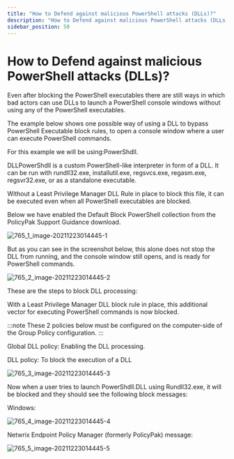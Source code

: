 ```yaml
---
title: "How to Defend against malicious PowerShell attacks (DLLs)?"
description: "How to Defend against malicious PowerShell attacks (DLLs)?"
sidebar_position: 50
---
```


# How to Defend against malicious PowerShell attacks (DLLs)?

Even after blocking the PowerShell executables there are still ways in which bad actors can use DLLs
to launch a PowerShell console windows without using any of the PowerShell executables.

The example below shows one possible way of using a DLL to bypass PowerShell Executable block rules,
to open a console window where a user can execute PowerShell commands.

For this example we will be using:PowerShdll.

DLLPowerShdll is a custom PowerShell-like interpreter in form of a DLL. It can be run with
rundll32.exe, installutil.exe, regsvcs.exe, regasm.exe, regsvr32.exe, or as a standalone executable.

Without a Least Privilege Manager DLL Rule in place to block this file, it can be executed even when
all PowerShell executables are blocked.

Below we have enabled the Default Block PowerShell collection from the PolicyPak Support Guidance
download.

![765_1_image-20211223014445-1](/images/endpointpolicymanager/leastprivilege/powershell/765_1_image-20211223014445-1.webp)

But as you can see in the screenshot below, this alone does not stop the DLL from running, and the
console window still opens, and is ready for PowerShell commands.

![765_2_image-20211223014445-2](/images/endpointpolicymanager/leastprivilege/powershell/765_2_image-20211223014445-2.webp)

These are the steps to block DLL processing:

With a Least Privilege Manager DLL block rule in place, this additional vector for executing
PowerShell commands is now blocked.

:::note
These 2 policies below must be configured on the computer-side of the Group Policy
configuration.
:::


Global DLL policy: Enabling the DLL processing.

DLL policy: To block the execution of a DLL

![765_3_image-20211223014445-3](/images/endpointpolicymanager/leastprivilege/powershell/765_3_image-20211223014445-3.webp)

Now when a user tries to launch PowerShdll.DLL using Rundll32.exe, it will be blocked and they
should see the following block messages:

Windows:

![765_4_image-20211223014445-4](/images/endpointpolicymanager/leastprivilege/powershell/765_4_image-20211223014445-4.webp)

Netwrix Endpoint Policy Manager (formerly PolicyPak) message:

![765_5_image-20211223014445-5](/images/endpointpolicymanager/leastprivilege/powershell/765_5_image-20211223014445-5.webp)
